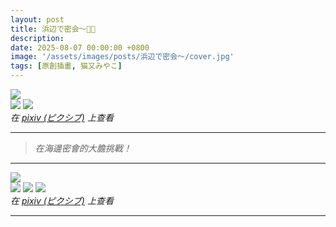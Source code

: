 ```yaml
---
layout: post
title: 浜辺で密会〜🌊💘
description: 
date: 2025-08-07 00:00:00 +0800
image: '/assets/images/posts/浜辺で密会〜/cover.jpg'
tags: [原創插畫, 猫又みやこ]
---
```


<div class="gallery-box">
  <div class="gallery">
    <img src="/assets/images/posts/浜辺で密会〜/5_noise_09_N21.jpg" loading="lazy">
  </div>
</div>

<div class="gallery-box">
  <div class="gallery">
    <img src="/assets/images/posts/浜辺で密会〜/5_noise_09_N12.jpg" loading="lazy">
    <img src="/assets/images/posts/浜辺で密会〜/5_noise_09_N11.jpg" loading="lazy">
  </div>
  <em>在 <a href="https://www.pixiv.net/artworks/133629700">pixiv (ピクシブ)</a> 上查看</em>
</div>

***

> <cite>在海邊密會的大膽挑戰！<cite>

***

<div class="gallery-box">
  <div class="gallery">
    <img src="/assets/images/posts/浜辺で密会〜/5_noise_10_N12.jpg" loading="lazy">
  </div>
</div>

<div class="gallery-box">
  <div class="gallery">
    <img src="/assets/images/posts/浜辺で密会〜/5_noise_10_N02.jpg" loading="lazy">
    <img src="/assets/images/posts/浜辺で密会〜/5_noise_10_N11.jpg" loading="lazy">
    <img src="/assets/images/posts/浜辺で密会〜/5_noise_10_N01.jpg" loading="lazy">
  </div>
  <em>在 <a href="https://www.pixiv.net/artworks/133629700">pixiv (ピクシブ)</a> 上查看</em>
</div>

***